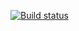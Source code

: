 [![Build status](https://ci.appveyor.com/api/projects/status/gitaohk6e174b1dd?svg=true)](https://ci.appveyor.com/project/Jenyadio/destructuring)
